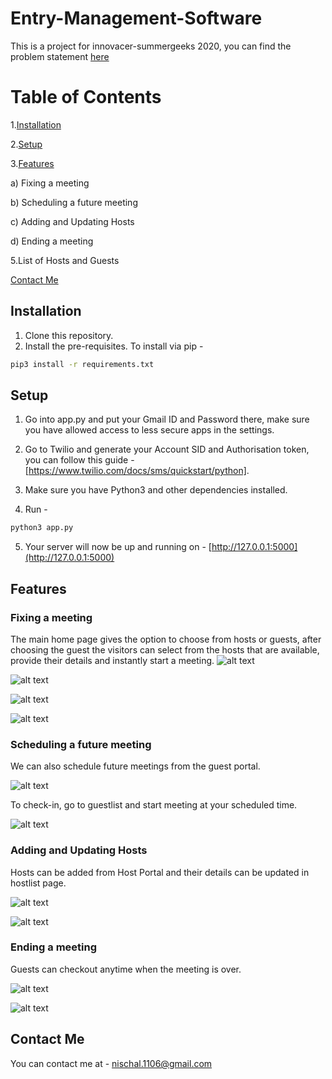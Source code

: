# Entry-Management-Software

This is a project for innovacer-summergeeks 2020, you can find the problem statement [here](https://summergeeks.in/static/assignments/summergeeks%202020%20-%20Design%20Assignment.pdf)

# Table of Contents

1.[Installation](#Installation)

2.[Setup](#Setup)

3.[Features](#Features)

a) Fixing a meeting

b) Scheduling a future meeting

c) Adding and Updating Hosts
 
d) Ending a meeting

5.List of Hosts and Guests

[Contact Me](#Contact-Me)

## Installation

1. Clone this repository.
2. Install the pre-requisites. To install via pip -


```bash
pip3 install -r requirements.txt
```

## Setup

1. Go into app.py and put your Gmail ID and Password there, make sure you have allowed access to less secure apps in the settings.

2. Go to Twilio and generate your Account SID and Authorisation token, you can follow this guide - [https://www.twilio.com/docs/sms/quickstart/python].

3. Make sure you have Python3 and other dependencies installed.

4. Run -

```python
python3 app.py
```

5. Your server will now be up and running on - [http://127.0.0.1:5000](http://127.0.0.1:5000)


## Features

### Fixing a meeting

The main home page gives the option to choose from hosts or guests, after choosing the guest the visitors can select from the hosts that are available, provide their details and instantly start a meeting.
![alt text](images/homepage.png)

![alt text](images/guest_portal.png)

![alt text](images/mailhost.jpg)

![alt text](images/msghost.jpg)

### Scheduling a future meeting
We can also schedule future meetings from the guest portal.

![alt text](images/future_meeting.png)


To check-in, go to guestlist and start meeting at your scheduled time.

![alt text](images/guestlist.png)

### Adding and Updating Hosts

Hosts can be added from Host Portal and their details can be updated in hostlist page.

![alt text](images/host_portal.png)

![alt text](images/hostlist.png)

### Ending a meeting

Guests can checkout anytime when the meeting is over.

![alt text](images/guestlist.png)

![alt text](images/mailguest.png)

## Contact Me

You can contact me at - [nischal.1106@gmail.com](mailto:nischal.1106@gmail.com)
